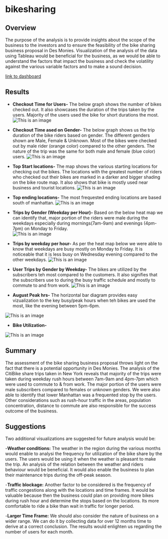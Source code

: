 # bikesharing

## Overview

The purpose of the analysis is to provide insights about the scope of the business to the investors and to ensure the feasibility of the bike sharing business proposal in Des Monies. Visualization of the analysis of the data using Tableau would be beneficial for the business, as we would be able to understand the factors that impact the business and check the volatility against the various variable factors and to make a sound decision.

[link to dashboard](https://public.tableau.com/app/profile/josna5182/viz/Challenge15_16702794959990/Story1?publish=yes)

## Results

- **Checkout Time for Users-** The below graph shows the number of bikes checked out. It also showcases the duration of the trips taken by the users. Majority of the users used the bike for short durations the most. 
![This is an image]( https://github.com/Josna-Aykkara/bikesharing/blob/main/Images/checkout%20time%20for%20users.JPG)

- **Checkout Time ased on Gender-** The below graph shows us the trip duration of the bike riders based on gender. The different genders shown are Male, Female & Unknown. Most of the bikes were checked out by male rider (orange color) compared to the other genders. The nature of the trip was the same for both male and female (blue color) users.
![This is an image]( https://github.com/Josna-Aykkara/bikesharing/blob/main/Images/checkout%20time%20for%20Gender.JPG)

- **Top Start locations-** The map shows the various starting locations for checking out the bikes. The locations with the greatest number of riders who checked out their bikes are marked in a darker and bigger shading on the bike route map. It also shows that bike is mostly used near business and tourist locations. 
![This is an image]( https://github.com/Josna-Aykkara/bikesharing/blob/main/Images/Top%20Start%20locations.JPG)

- **Top ending locations-** The most frequested ending locations are based south of manhattan. 
![This is an image]( https://github.com/Josna-Aykkara/bikesharing/blob/main/Images/Top%20ending%20locations.JPG)

- **Trips by Gender (Weekday per Hour)-** Based on the below heat map we can identify that, major portion of the riders were male during the weekdays especially during mornings(7am-9am) and evenings (4pm-7pm) on Monday to Friday.  
![This is an image]( https://github.com/Josna-Aykkara/bikesharing/blob/main/Images/Trips%20by%20Gender%20(Weekday%20per%20Hour).JPG)

- **Trips by weekday per hour-** As per the heat map below we were able to know that weekdays are busy mostly on Monday to Friday. It is noticeable that it is less busy on Wednesday evening compared to the other weekdays.
![This is an image]( https://github.com/Josna-Aykkara/bikesharing/blob/main/Images/Trips%20by%20weekday%20per%20hour.JPG)

- **User Trips by Gender by Weekday-** The bikes are utilized by the subscribers teh most compared to the customers. It also signifies that the subscribers use to during the busy traffic schedule and mostly to commute to and from work. 
![This is an image]( https://github.com/Josna-Aykkara/bikesharing/blob/main/Images/User%20Trips%20by%20Gender%20by%20Weekday.JPG)

- **August Peak hrs-** The horizontal bar diagram provides easy vizualization to the key busy/peak hours when teh bikes are used the most, like the evening between 5pm-6pm.

![This is an image](https://github.com/Josna-Aykkara/bikesharing/blob/main/Images/August%20Peak%20hrs.JPG)

- **Bike Utilization-**

![This is an image]( https://github.com/Josna-Aykkara/bikesharing/blob/main/Images/Bike%20Utilization.JPG)


## Summary

The assessment of the bike sharing business proposal throws light on the fact that there is a potential opportunity in Des Monies. The analysis of the CitiBike share trips taken in New York reveals that majority of the trips were taken during weekday rush hours between 7am-9am and 4pm-7pm which were used to commute to & from work. The major portion of the users were male subscribers compared to females or unknown genders. We were also able to identify that lower Manhattan was a frequented stop by the users.
Other considerations such as rush-hour traffic in the areas, population concentration, distance to commute are also responsible for the success outcome of the business.

## Suggestions

Two additional visualizations are suggested for future analysis would be:

-**Weather conditions:** The weather in the region during the various months would enable to analysi the frequency for utilization of the bike share by the users. The users would be using it when the weather is pleasant to make the trip. An analysis of the relation between the weather and riders behaviour would be beneficial. It would also enable the business to plan their maintenance trips during the off-peak season.

-**Traffic blockage:** Another factor to be considered is the frequency of traffic congestions along with the locations and time frames. It would be valuable because then the business could plan on providing more bikes during rush hour and determine the stops based on the locations. Its more comfortable to ride a bike than wait in traffic for longer period. 

-**Larger Time Frame:** We should also consider the nature of business on a wider range. We can do it by collecting data for over 12 months time to derive at a correct conclusion. The results would enlighten us regarding the number of users for each month.
